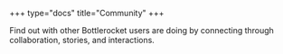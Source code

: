 +++
type="docs"
title="Community"
+++

Find out with other Bottlerocket users are doing by connecting through collaboration, stories, and interactions.
